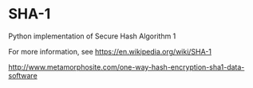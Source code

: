 # SHA-1
Python implementation of Secure Hash Algorithm 1

For more information, see
https://en.wikipedia.org/wiki/SHA-1

http://www.metamorphosite.com/one-way-hash-encryption-sha1-data-software
